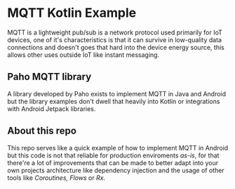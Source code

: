 # MQTT Kotlin Example

MQTT is a lightweight pub/sub is a network protocol used primarily for IoT devices, one of it's characteristics is that it can survive in low-quality data connections and doesn't goes that hard into the device energy source, this allows other uses outside IoT like instant messaging.

## Paho MQTT library

A library developed by Paho exists to implement MQTT in Java and Android but the library examples don't dwell that heavily into Kotlin or integrations  with Android Jetpack libraries.

## About this repo
This repo serves like a quick example of how to implement MQTT in Android but this code is not that reliable for production enviroments _as-is_, for that there're a lot of improvements that can be made to better adapt into your own projects architecture like dependency injection and the usage of other tools like _Coroutines, Flows_ or _Rx_.